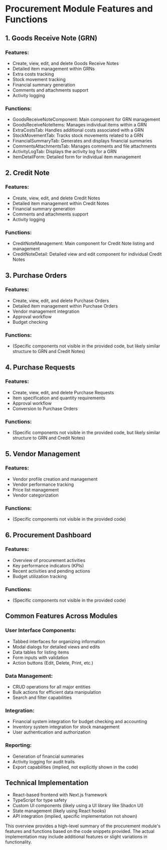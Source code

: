 # Procurement Module Features and Functions

## 1. Goods Receive Note (GRN)

### Features:
- Create, view, edit, and delete Goods Receive Notes
- Detailed item management within GRNs
- Extra costs tracking
- Stock movement tracking
- Financial summary generation
- Comments and attachments support
- Activity logging

### Functions:
- GoodsReceiveNoteComponent: Main component for GRN management
- GoodsReceiveNoteItems: Manages individual items within a GRN
- ExtraCostsTab: Handles additional costs associated with a GRN
- StockMovementTab: Tracks stock movements related to a GRN
- FinancialSummaryTab: Generates and displays financial summaries
- CommentsAttachmentsTab: Manages comments and file attachments
- ActivityLogTab: Displays the activity log for a GRN
- ItemDetailForm: Detailed form for individual item management

## 2. Credit Note

### Features:
- Create, view, edit, and delete Credit Notes
- Detailed item management within Credit Notes
- Financial summary generation
- Comments and attachments support
- Activity logging

### Functions:
- CreditNoteManagement: Main component for Credit Note listing and management
- CreditNoteDetail: Detailed view and edit component for individual Credit Notes

## 3. Purchase Orders

### Features:
- Create, view, edit, and delete Purchase Orders
- Detailed item management within Purchase Orders
- Vendor management integration
- Approval workflow
- Budget checking

### Functions:
- (Specific components not visible in the provided code, but likely similar structure to GRN and Credit Notes)

## 4. Purchase Requests

### Features:
- Create, view, edit, and delete Purchase Requests
- Item specification and quantity requirements
- Approval workflow
- Conversion to Purchase Orders

### Functions:
- (Specific components not visible in the provided code, but likely similar structure to GRN and Credit Notes)

## 5. Vendor Management

### Features:
- Vendor profile creation and management
- Vendor performance tracking
- Price list management
- Vendor categorization

### Functions:
- (Specific components not visible in the provided code)

## 6. Procurement Dashboard

### Features:
- Overview of procurement activities
- Key performance indicators (KPIs)
- Recent activities and pending actions
- Budget utilization tracking

### Functions:
- (Specific components not visible in the provided code)

## Common Features Across Modules

### User Interface Components:
- Tabbed interfaces for organizing information
- Modal dialogs for detailed views and edits
- Data tables for listing items
- Form inputs with validation
- Action buttons (Edit, Delete, Print, etc.)

### Data Management:
- CRUD operations for all major entities
- Bulk actions for efficient data manipulation
- Search and filter capabilities

### Integration:
- Financial system integration for budget checking and accounting
- Inventory system integration for stock management
- User authentication and authorization

### Reporting:
- Generation of financial summaries
- Activity logging for audit trails
- Export capabilities (implied, not explicitly shown in the code)

## Technical Implementation

- React-based frontend with Next.js framework
- TypeScript for type safety
- Custom UI components (likely using a UI library like Shadcn UI)
- State management (likely using React hooks)
- API integration (implied, specific implementation not shown)

This overview provides a high-level summary of the procurement module's features and functions based on the code snippets provided. The actual implementation may include additional features or slight variations in functionality.